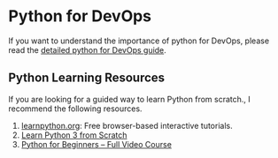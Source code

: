 # Python for DevOps

If you want to understand the importance of python for DevOps, please read the [detailed python for DevOps guide](https://devopscube.com/python-for-devops/).

## Python Learning Resources

If you are looking for a guided way to learn Python from scratch., I recommend the following resources.

1. [learnpython.org](https://www.learnpython.org/): Free browser-based interactive tutorials.
2. [Learn Python 3 from Scratch](https://www.educative.io/courses/learn-python-3-from-scratch?aff=KNLz)
3. [Python for Beginners – Full Video Course](https://www.youtube.com/watch?v=eWRfhZUzrAc)
